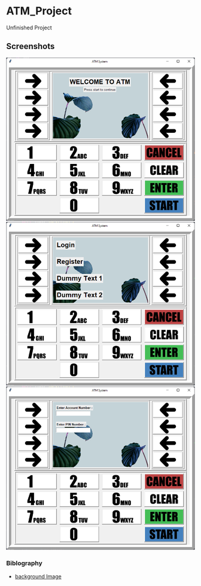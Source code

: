 # ATM_Project

Unfinished Project

## Screenshots
![atm window](resources/screenshots/app.png?raw=true)
![atm window 1](resources/screenshots/app1.png?raw=true)
![atm window 2](resources/screenshots/app2.png?raw=true)

### Biblography
- [background Image](https://unsplash.com/photos/_6lUTo2UfMY)
